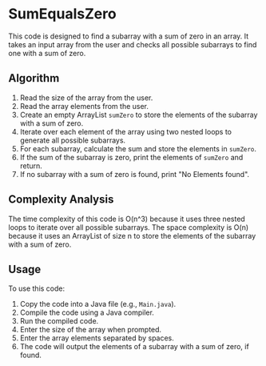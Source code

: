 # SumEqualsZero

This code is designed to find a subarray with a sum of zero in an array. It takes an input array from the user and checks all possible subarrays to find one with a sum of zero.

## Algorithm

1. Read the size of the array from the user.
2. Read the array elements from the user.
3. Create an empty ArrayList `sumZero` to store the elements of the subarray with a sum of zero.
4. Iterate over each element of the array using two nested loops to generate all possible subarrays.
5. For each subarray, calculate the sum and store the elements in `sumZero`.
6. If the sum of the subarray is zero, print the elements of `sumZero` and return.
7. If no subarray with a sum of zero is found, print "No Elements found".

## Complexity Analysis

The time complexity of this code is O(n^3) because it uses three nested loops to iterate over all possible subarrays. The space complexity is O(n) because it uses an ArrayList of size n to store the elements of the subarray with a sum of zero.

## Usage

To use this code:

1. Copy the code into a Java file (e.g., `Main.java`).
2. Compile the code using a Java compiler.
3. Run the compiled code.
4. Enter the size of the array when prompted.
5. Enter the array elements separated by spaces.
6. The code will output the elements of a subarray with a sum of zero, if found.
